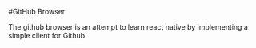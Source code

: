 #GitHub Browser

The github browser is an attempt to learn react native by implementing a simple client for Github